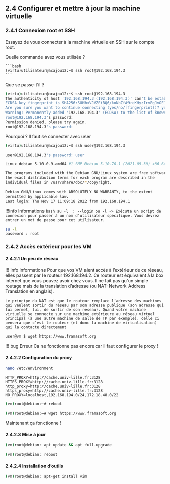 
## 2.4 Configurer et mettre à jour la machine virtuelle

### 2.4.1 Connexion root et SSH

Essayez de vous connecter à la machine virtuelle en SSH sur le compte root.

Quelle commande avez vous utilisée ?

    ```bash
    (virtu)utilisateur@acajou12:~$ ssh root@192.168.194.3
    ```

Que se passe-t’il ?

```bash
(virtu)utilisateur@acajou12:~$ ssh root@192.168.194.3
The authenticity of host '192.168.194.3 (192.168.194.3)' can't be established.
ECDSA key fingerprint is SHA256:SUHhxVJVZFiBQ6/koNbZfA9reKHyzIrvPgJvOEJ8zuE.
Are you sure you want to continue connecting (yes/no/[fingerprint])? yes
Warning: Permanently added '192.168.194.3' (ECDSA) to the list of known hosts.
root@192.168.194.3's password: 
Permission denied, please try again.
root@192.168.194.3's password: 
```

Pourquoi ? Il faut se connecter avec user

```bash
(virtu)utilisateur@acajou12:~$ ssh user@192.168.194.3
```

```bash
user@192.168.194.3's password: user
```

```bash
Linux debian 5.10.0-9-amd64 #1 SMP Debian 5.10.70-1 (2021-09-30) x86_64

The programs included with the Debian GNU/Linux system are free software;
the exact distribution terms for each program are described in the
individual files in /usr/share/doc/*/copyright.

Debian GNU/Linux comes with ABSOLUTELY NO WARRANTY, to the extent
permitted by applicable law.
Last login: Thu Nov 17 11:09:18 2022 from 192.168.194.1
```

!!!info Informations
    ```bash
    su -l  : --login ou -l -> Exécute un script de connexion pour passer à un nom d’utilisateur spécifique. Vous devrez entrer un mot de passe pour cet utilisateur.
    ```

```bash
su -l 
password : root
```

### 2.4.2 Accès extérieur pour les VM

#### 2.4.2.1 Un peu de réseau

!!! info Informations
    Pour que vos VM aient accès à l’extérieur de ce réseau, elles passent par le routeur 192.168.194.2. Ce routeur est équivalent à la box internet que vous pouvez avoir chez vous. Il ne fait pas qu’un simple routage mais de la translation d’adresse (ou NAT: Network Address Translation en anglais).

    Le principe du NAT est que le routeur remplace l’adresse des machines qui veulent sortir du réseau par son adresse publique (son adresse qui lui permet, lui, de sortir de son réseau). Quand votre machine virtuelle se connecte sur une machine extérieure au réseau virtuel principal (à une autre machine de salle de TP par exemple), celle ci pensera que c’est le routeur (et donc la machine de virtualisation) qui la contacte directement

```bash
user@vm $ wget https://www.framasoft.org
```

!!! bug Erreur
    Ca ne fonctionne pas encore car il faut configurer le proxy !

#### 2.4.2.2 Configuration du proxy

```bash
nano /etc/environment
```

    HTTP_PROXY=http://cache.univ-lille.fr:3128
    HTTPS_PROXY=http://cache.univ-lille.fr:3128
    http_proxy=http://cache.univ-lille.fr:3128
    https_proxy=http://cache.univ-lille.fr:3128
    NO_PROXY=localhost,192.168.194.0/24,172.18.48.0/22
    
```bash
(vm)root@debian:~# reboot
```

```bash
(vm)root@debian:~# wget https://www.framasoft.org
```

Maintenant ça fonctionne !

#### 2.4.2.3 Mise à jour

```bash
(vm)root@debian: apt update && apt full-upgrade
```

```bash
(vm)root@debian: reboot
```

#### 2.4.2.4 Installation d’outils

```bash
(vm)root@debian: apt-get install vim
```

